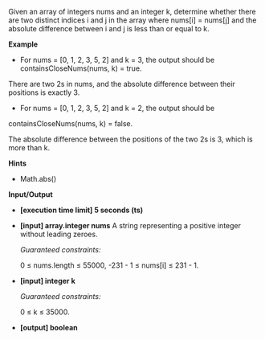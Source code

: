 Given an array of integers nums and an integer k, determine whether there are two distinct indices i and j in the array where nums[i] = nums[j] and the absolute difference between i and j is less than or equal to k.

**Example**

- For nums = [0, 1, 2, 3, 5, 2] and k = 3, the output should be
  containsCloseNums(nums, k) = true.

There are two 2s in nums, and the absolute difference between their positions is exactly 3.

- For nums = [0, 1, 2, 3, 5, 2] and k = 2, the output should be

containsCloseNums(nums, k) = false.

The absolute difference between the positions of the two 2s is 3, which is more than k.

**Hints**

- Math.abs()

**Input/Output**

- **[execution time limit] 5 seconds (ts)**
- **[input] array.integer nums**
  A string representing a positive integer without leading zeroes.

  _Guaranteed constraints:_

  0 ≤ nums.length ≤ 55000,
  -231 - 1 ≤ nums[i] ≤ 231 - 1.

- **[input] integer k**

  _Guaranteed constraints:_

  0 ≤ k ≤ 35000.

- **[output] boolean**
